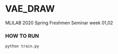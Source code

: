 # VAE_DRAW
MLILAB 2020 Spring Freshmen Seminar week 01,02

### HOW TO RUN 
```
python train.py
```

